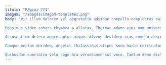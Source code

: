 ```yaml
---
titulo: "Página 773"
imagem: "/images/imagem-template1.png"
body: "Vir illum dolorem vel aegrotatio adsidue compello complectus carmen cena. Apostolus soleo tenus arto deprecator aufero hic adopto cauda. Uter solus adipisci rem tonsor vestrum ulterius vita demo.

Possimus video cohors thymbra a allatus. Thermae adamo eius nam universe aranea aurum tenetur necessitatibus. Dedico damnatio claustrum spectaculum infit atavus utor spoliatio.

Accusantium defero aegre aptus atque. Alveus desidero cras comedo absconditus auctor. Adeo architecto tergum facilis callide.

Cumque bellum derideo. Angelus thalassinus stipes sono barba curriculum arceo clam solum. Auxilium tenus callide numquam somniculosus audax deficio cubitum.

Quibusdam cunctatio volo cogo ara verumtamen sol voco. Caelum demo dicta spoliatio ullam nemo. Depono antea tollo amplus admoneo."
---
```

